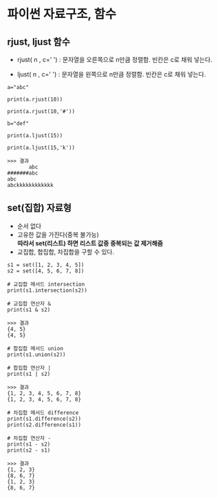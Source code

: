 # 파이썬 자료구조, 함수


## rjust, ljust 함수

- rjust( n , c=' ') : 문자열을 오른쪽으로 n만큼 정렬함. 빈칸은 c로 채워 넣는다.

- ljust( n , c=' ') : 문자열을 왼쪽으로 n만큼 정렬함. 빈칸은 c로 채워 넣는다.
```
a="abc"

print(a.rjust(10))

print(a.rjust(10,'#'))

b="def"

print(a.ljust(15))

print(a.ljust(15,'k'))

>>> 결과
       abc
#######abc
abc            
abckkkkkkkkkkkk
```

## set(집합) 자료형

- 순서 없다
- 고유한 값을 가진다(중복 불가능)     
**따라서 set(리스트) 하면 리스트 값중 중복되는 값 제거해줌**
- 교집합, 합집합, 차집합을 구할 수 있다.
```
s1 = set([1, 2, 3, 4, 5])
s2 = set([4, 5, 6, 7, 8])
 
# 교집합 메서드 intersection
print(s1.intersection(s2))
 
# 교집합 연산자 &
print(s1 & s2)

>>> 결과
{4, 5}
{4, 5} 

# 합집합 메서드 union
print(s1.union(s2))
 
# 합집합 연산자 |
print(s1 | s2)

>>> 결과
{1, 2, 3, 4, 5, 6, 7, 8}
{1, 2, 3, 4, 5, 6, 7, 8}

# 차집합 메서드 difference
print(s1.difference(s2))
print(s2.difference(s1))
 
# 차집합 연산자 -
print(s1 - s2)
print(s2 - s1)

>>> 결과
{1, 2, 3}
{8, 6, 7} 
{1, 2, 3}
{8, 6, 7} 

```